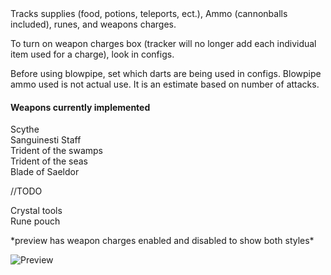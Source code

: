 <html>
Tracks supplies (food, potions, teleports, ect.), Ammo (cannonballs included), runes, and weapons charges.

To turn on weapon charges box (tracker will no longer add each individual item used for a charge), look in configs.

Before using blowpipe, set which darts are being used in configs.
Blowpipe ammo used is not actual use. It is an estimate based on number of attacks.

#### Weapons currently implemented ####

Scythe
<br>Sanguinesti Staff
<br>Trident of the swamps
<br>Trident of the seas
<br>Blade of Saeldor




//TODO

Crystal tools <br>
Rune pouch</br>

</html>
*preview has weapon charges enabled and disabled to show both styles*

![Preview](https://i.gyazo.com/dc858c9708d3da4eb2f5fdcc73d424b5.png)
